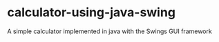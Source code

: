 # calculator-using-java-swing
A simple calculator implemented in java with the Swings GUI framework
